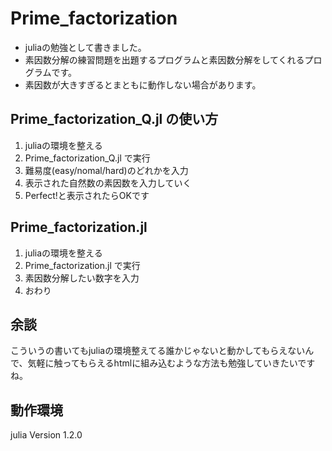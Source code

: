 # Prime_factorization
- juliaの勉強として書きました。
- 素因数分解の練習問題を出題するプログラムと素因数分解をしてくれるプログラムです。
- 素因数が大きすぎるとまともに動作しない場合があります。

## Prime_factorization_Q.jl の使い方
1. juliaの環境を整える
2. Prime_factorization_Q.jl で実行
3. 難易度(easy/nomal/hard)のどれかを入力
4. 表示された自然数の素因数を入力していく
5. Perfect!と表示されたらOKです

## Prime_factorization.jl
1. juliaの環境を整える
2. Prime_factorization.jl で実行
3. 素因数分解したい数字を入力
4. おわり

## 余談
こういうの書いてもjuliaの環境整えてる誰かじゃないと動かしてもらえないんで、気軽に触ってもらえるhtmlに組み込むような方法も勉強していきたいですね。

## 動作環境
julia Version 1.2.0
